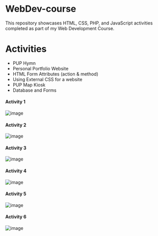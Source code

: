 # WebDev-course
This repository showcases HTML, CSS, PHP, and JavaScript activities completed as part of my Web Development Course. 

# Activities
- PUP Hymn
- Personal Portfolio Website
- HTML Form Attributes (action & method)
- Using External CSS for a website
- PUP Map Kiosk
- Database and Forms

#### Activity 1
![image](https://github.com/Jewel-Anne/WebDev-course/assets/72534490/3ed1b4f7-8820-4bd6-a84b-31db1ee6ff49)
#### Activity 2
![image](https://github.com/Jewel-Anne/WebDev-course/assets/72534490/50725de8-a4da-4282-b907-87267256b87e)
#### Activity 3
![image](https://github.com/Jewel-Anne/WebDev-course/assets/72534490/ab682350-82ad-4f65-af28-0433f677683f)
#### Activity 4
![image](https://github.com/Jewel-Anne/WebDev-course/assets/72534490/edd78a15-42ac-4f36-ad4c-c7072bfef76c)
#### Activity 5
![image](https://github.com/Jewel-Anne/WebDev-course/assets/72534490/50a53ece-6d98-4408-b987-57aee5f14af3)
#### Activity 6
![image](https://github.com/Jewel-Anne/WebDev-course/assets/72534490/06c819a7-3946-4353-8d29-dbb59444eb32)

